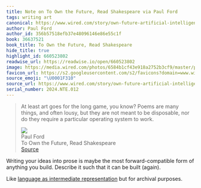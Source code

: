 ```yaml
---
title: Note on To Own the Future, Read Shakespeare via Paul Ford
tags: writing art
canonical: https://www.wired.com/story/own-future-artificial-intelligence-read-shakespeare/
author: Paul Ford
author_id: 356b57518efb37e48096146e86e55c1f
book: 36637521
book_title: To Own the Future, Read Shakespeare
hide_title: true
highlight_id: 660523802
readwise_url: https://readwise.io/open/660523802
image: https://media.wired.com/photos/6584b1cf43e918a2752b3cf9/master/pass/WI100123_ST_Ford_01-site.jpg
favicon_url: https://s2.googleusercontent.com/s2/favicons?domain=www.wired.com
source_emoji: "\U0001F310"
source_url: https://www.wired.com/story/own-future-artificial-intelligence-read-shakespeare/#:~:text=At%20least%20art,system%20to%20work.
serial_number: 2024.NTE.012
---
```

> At least art goes for the long game, you know? Poems are many things, and often lousy, but they are not meant to be disposable, nor do they require a particular operating system to work.
> <div class="quoteback-footer"><div class="quoteback-avatar"><img class="mini-favicon" src="https://s2.googleusercontent.com/s2/favicons?domain=www.wired.com"></div><div class="quoteback-metadata"><div class="metadata-inner"><span style="display:none">FROM:</span><div aria-label="Paul Ford" class="quoteback-author"> Paul Ford</div><div aria-label="To Own the Future, Read Shakespeare" class="quoteback-title"> To Own the Future, Read Shakespeare</div></div></div><div class="quoteback-backlink"><a target="_blank" aria-label="go to the full text of this quotation" rel="noopener" href="https://www.wired.com/story/own-future-artificial-intelligence-read-shakespeare/#:~:text=At%20least%20art,system%20to%20work." class="quoteback-arrow"> Source</a></div></div>

Writing your ideas into prose is maybe the most forward-compatible form of anything you build. Describe it such that it can be built (again).

Like [language as intermediate representation](https://www.joshbeckman.org/notes/679542525) but for archival purposes.